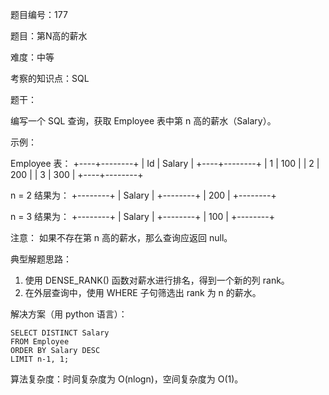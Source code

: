题目编号：177

题目：第N高的薪水

难度：中等

考察的知识点：SQL

题干：

编写一个 SQL 查询，获取 Employee 表中第 n 高的薪水（Salary）。

示例：

Employee 表：
+----+--------+
| Id | Salary |
+----+--------+
| 1  | 100    |
| 2  | 200    |
| 3  | 300    |
+----+--------+

n = 2
结果为：
+--------+
| Salary |
+--------+
| 200    |
+--------+

n = 3
结果为：
+--------+
| Salary |
+--------+
| 100    |
+--------+

注意：
如果不存在第 n 高的薪水，那么查询应返回 null。

典型解题思路：

1. 使用 DENSE_RANK() 函数对薪水进行排名，得到一个新的列 rank。
2. 在外层查询中，使用 WHERE 子句筛选出 rank 为 n 的薪水。

解决方案（用 python 语言）：

```
SELECT DISTINCT Salary
FROM Employee
ORDER BY Salary DESC
LIMIT n-1, 1;
```

算法复杂度：时间复杂度为 O(nlogn)，空间复杂度为 O(1)。